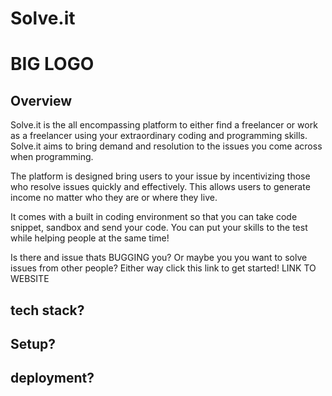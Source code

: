 # Solve.it

# BIG LOGO

<!-- - bullet point
  **bold text**

# main title

## subtitle

1. numbering (1,2,3,4)

```
multi line code snippet
```

`single line code`

[linking text][heroku-cli]
[heroku-cli]: https://devcenter.heroku.com/articles/heroku-cli -->

## Overview

Solve.it is the all encompassing platform to either find a freelancer or work as a freelancer using your extraordinary coding and programming skills. Solve.it aims to bring demand and resolution to the issues you come across when programming.

The platform is designed bring users to your issue by incentivizing those who resolve issues quickly and effectively. This allows users to generate income no matter who they are or where they live.

It comes with a built in coding environment so that you can take code snippet, sandbox and send your code. You can put your skills to the test while helping people at the same time!

Is there and issue thats BUGGING you? Or maybe you you want to solve issues from other people?
Either way click this link to get started! LINK TO WEBSITE

## tech stack?

## Setup?

## deployment?
